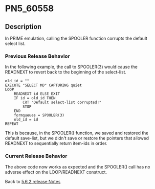 # PN5_60558

<PageHeader /> 

## Description

In PRIME emulation, calling the SPOOLER function corrupts the default select list.

### Previous Release Behavior

In the following example, the call to SPOOLER(3) would cause the READNEXT to revert back to the beginning of the select-list.

```
old_id = ""
EXECUTE "SELECT MD" CAPTURING quiet
LOOP
    READNEXT id ELSE EXIT
    IF id = old_id THEN
        CRT "Default select-list corrupted!"
        STOP
    END
    formqueues = SPOOLER(3)
    old_id = id
REPEAT
```

This is because, in the SPOOLER() function, we saved and restored the default save-list, but we didn't save or restore the pointers that allowed READNEXT to sequentially return item-ids in order.

### Current Release Behavior

The above code now works as expected and the SPOOLER() call has no adverse effect on the LOOP/READNEXT construct.

Back to [5.6.2 release Notes](./../README.md)

  
<PageFooter />
